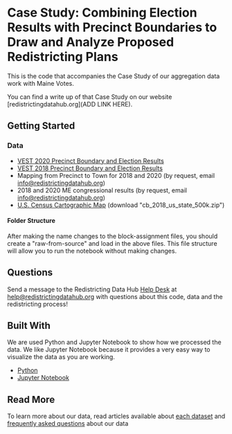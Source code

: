 # Case Study: Combining Election Results with Precinct Boundaries to Draw and Analyze Proposed Redistricting Plans

This is the code that accompanies the Case Study of our aggregation data work with Maine Votes. 

You can find a write up of that Case Study on our website [redistrictingdatahub.org](ADD LINK HERE).

## Getting Started

### Data
- [VEST 2020 Precinct Boundary and Election Results](https://redistrictingdatahub.org/dataset/vest-2020-maine-precinct-boundaries-and-election-results-shapefile/)
- [VEST 2018 Precinct Boundary and Election Results](https://redistrictingdatahub.org/dataset/vest-2018-maine-precinct-and-election-results/)
- Mapping from Precinct to Town for 2018 and 2020 (by request, email info@redistrictingdatahub.org)
- 2018 and 2020 ME congressional results (by request, email info@redistrictingdatahub.org)
- [U.S. Census Cartographic Map](https://www.census.gov/geographies/mapping-files/time-series/geo/carto-boundary-file.html) (download "cb_2018_us_state_500k.zip")


#### Folder Structure
After making the name changes to the block-assignment files, you should create a "raw-from-source" and load in the above files. This file structure will allow you to run the notebook without making changes.

## Questions

Send a message to the Redistricting Data Hub [Help Desk](https://redistrictingdatahub.org/tools/support/) at help@redistrictingdatahub.org with questions about this code, data and the redistricting process!

## Built With

We are used Python and Jupyter Notebook to show how we processed the data. We like Jupyter Notebook because it provides a very easy way to visualize the data as you are working. 

* [Python](https://www.python.org/)
* [Jupyter Notebook](https://jupyter.org/)

## Read More


To learn more about our data, read articles available about [each dataset](https://redistrictingdatahub.org/data/about-our-data/) and [frequently asked questions](https://redistrictingdatahub.org/tools/support/data-faq/) about our data  
